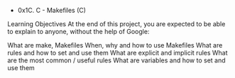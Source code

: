 * 0x1C. C - Makefiles
(C)

Learning Objectives
At the end of this project, you are expected to be able to explain to anyone, without the help of Google:

What are make, Makefiles
When, why and how to use Makefiles
What are rules and how to set and use them
What are explicit and implicit rules
What are the most common / useful rules
What are variables and how to set and use them
